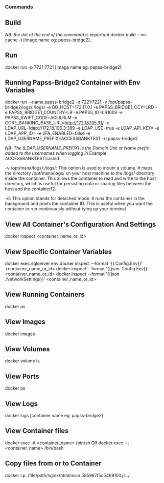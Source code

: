 ### Commands

## Build

_NB: the dot at the end of the command is important_
docker build --no-cache -t [image name eg: papss-bridge2] .

## Run

docker run -p 7721:7721 [image name eg: papss-bridge2]

## Running Papss-Bridge2 Container with Env Variables

docker run --name papss-bridge2 -p 7221:7221 -v /opt/papss-bridge2/logs/:/logs/ -e DB_HOST=172.17.0.1 -e PAPSS_BRIDGE1_CCY=LRD -e PAPSS_BRIDGE1_COUNTRY=LR -e PAPSS_ID=LR1009 -e PAPSS_SWIFT_CODE=ACLILRLM -e CORE_BANKING_BASE_URL=http://172.18.105.91/ -e LDAP_URL=ldap://172.18.106.3:389 -e LDAP_USE=true -e LDAP_API_KEY= -e LDAP_APP_ID= -e 2FA_ENABLED=false -e LDAP_USERNAME_PREFIX=ACCESSBANKTEST -d papss-bridge2

_NB: The (LDAP_USERNAME_PREFIX) is the Domain Unit or Name prefix added to the usernames when logging in_
Example: ACCESSBANKTEST\rashid

-v /opt/mana/logs/:/logs/: This option is used to mount a volume. It maps the directory /opt/mana/logs/ on your host machine to the /logs/ directory inside the container. This allows the container to read and write to the host directory, which is useful for persisting data or sharing files between the host and the container12.

-d: This option stands for detached mode. It runs the container in the background and prints the container ID. This is useful when you want the container to run continuously without tying up your terminal

## View All Container's Configuration And Settings

docker inspect <container_name_or_id>

## View Specific Container Variables

docker exec sqlserver env
docker inspect --format '{{.Config.Env}}' <container_name_or_id>
docker inspect --format '{{json .Config.Env}}' <container_name_or_id>
docker inspect --format '{{json .NetworkSettings}}' <container_name_or_id>

## View Running Containers

docker ps

## View Images

docker images

## View Volumes

docker volume ls

## View Ports

docker ps

## View Logs

docker logs [container name eg: papss-bridge2]


## View Container files
docker exec -it <container_name> /bin/sh
OR
docker exec -it <container_name> /bin/bash

## Copy files from or to Container
docker cp <container>:/file/path/nginx/html/main.585967f5c5468100.js ./
